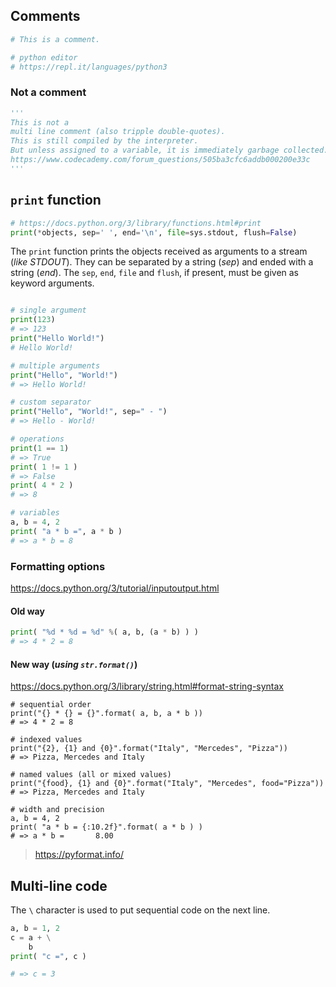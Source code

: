 ## Comments
```py
# This is a comment.

# python editor
# https://repl.it/languages/python3
```

### Not a comment
```py
'''
This is not a
multi line comment (also tripple double-quotes).
This is still compiled by the interpreter.
But unless assigned to a variable, it is immediately garbage collected.
https://www.codecademy.com/forum_questions/505ba3cfc6addb000200e33c
'''
```

## `print` function

```py
# https://docs.python.org/3/library/functions.html#print
print(*objects, sep=' ', end='\n', file=sys.stdout, flush=False)
```

The `print` function prints the objects received as arguments to a stream (_like STDOUT_). They can be separated by a string (_sep_) and ended with a string (_end_). The `sep`, `end`, `file` and `flush`, if present, must be given as keyword arguments.


```py

# single argument
print(123)
# => 123
print("Hello World!")
# Hello World!

# multiple arguments
print("Hello", "World!")
# => Hello World!

# custom separator
print("Hello", "World!", sep=" - ")
# => Hello - World!

# operations
print(1 == 1)
# => True
print( 1 != 1 )
# => False
print( 4 * 2 )
# => 8

# variables
a, b = 4, 2
print( "a * b =", a * b )
# => a * b = 8
```

### Formatting options
https://docs.python.org/3/tutorial/inputoutput.html

#### Old way
```py
print( "%d * %d = %d" %( a, b, (a * b) ) )
# => 4 * 2 = 8
```


#### New way (_using `str.format()`_)
https://docs.python.org/3/library/string.html#format-string-syntax

```
# sequential order
print("{} * {} = {}".format( a, b, a * b ))
# => 4 * 2 = 8

# indexed values
print("{2}, {1} and {0}".format("Italy", "Mercedes", "Pizza"))
# => Pizza, Mercedes and Italy

# named values (all or mixed values)
print("{food}, {1} and {0}".format("Italy", "Mercedes", food="Pizza"))
# => Pizza, Mercedes and Italy

# width and precision
a, b = 4, 2
print( "a * b = {:10.2f}".format( a * b ) )
# => a * b =       8.00
```

> https://pyformat.info/


## Multi-line code
The `\` character is used to put sequential code on the next line.

```py
a, b = 1, 2
c = a + \
    b
print( "c =", c )

# => c = 3
```

